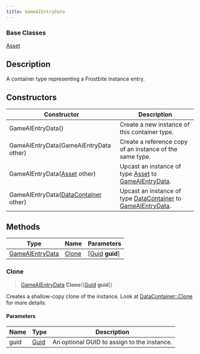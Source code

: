 ```yaml
---
title: GameAIEntryData
---
```

### Base Classes

[Asset](Asset)

## Description

A container type representing a Frostbite instance entry.

## Constructors

| Constructor                                                                | Description                                                                                                           |
| -------------------------------------------------------------------------- | --------------------------------------------------------------------------------------------------------------------- |
| GameAIEntryData()                                                          | Create a new instance of this container type.                                                                         |
| GameAIEntryData(GameAIEntryData other)                                     | Create a reference copy of an instance of the same type.                                                              |
| GameAIEntryData([Asset](Asset) other)                                      | Upcast an instance of type [Asset](Asset) to [GameAIEntryData](GameAIEntryData).                                      |
| GameAIEntryData([DataContainer](/vext/ref/shared/class/datacontainer) other) | Upcast an instance of type [DataContainer](/vext/ref/shared/class/datacontainer) to [GameAIEntryData](GameAIEntryData). |

## Methods

| Type                               | Name            | Parameters                                     |
| ---------------------------------- | --------------- | ---------------------------------------------- |
| [GameAIEntryData](GameAIEntryData) | [Clone](#clone) | \[[Guid](/vext/ref/shared/class/guid) **guid**\] |

### Clone

> [GameAIEntryData](GameAIEntryData) **Clone**(\[[Guid](/vext/ref/shared/class/guid) **guid**\])

Creates a shallow-copy clone of the instance. Look at [DataContainer::Clone](/vext/ref/shared/class/datacontainer#clone) for more details.

#### Parameters

| Name | Type         | Description                                 |
| ---- | ------------ | ------------------------------------------- |
| guid | [Guid](Guid) | An optional GUID to assign to the instance. |
